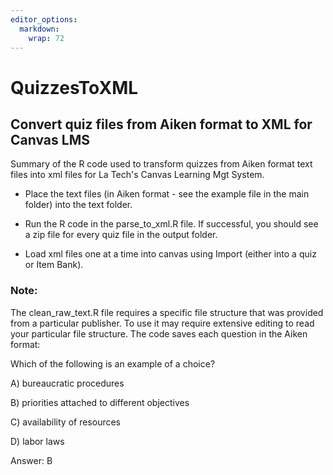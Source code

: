 ```yaml
---
editor_options: 
  markdown: 
    wrap: 72
---
```


# QuizzesToXML

## Convert quiz files from Aiken format to XML for Canvas LMS

Summary of the R code used to transform quizzes from Aiken format text
files into xml files for La Tech's Canvas Learning Mgt System.

-   Place the text files (in Aiken format - see the example file in the
    main folder) into the text folder.

-   Run the R code in the parse_to_xml.R file. If successful, you should
    see a zip file for every quiz file in the output folder.

-   Load xml files one at a time into canvas using Import (either into a
    quiz or Item Bank).

### Note: 

The clean_raw_text.R file requires a specific file structure that was
provided from a particular publisher. To use it may require extensive
editing to read your particular file structure. The code saves each
question in the Aiken format:

Which of the following is an example of a choice?

A) bureaucratic procedures

B) priorities attached to different objectives

C) availability of resources

D) labor laws

Answer: B
